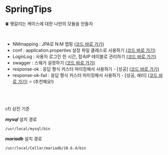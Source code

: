 # SpringTips
🍀 헷갈리는 케이스에 대한 나만의 모듈을 만들자



<br />

- NMmapping : JPA로 N:M 맵핑 <a href="https://github.com/osj3474/SpringTips/tree/main/NMmapping/src/main/java/nmtest" target="_blank">(코드 바로 가기)</a>
- conf : application.properties 설정 파일 클래스로 사용하기 <a href="https://github.com/osj3474/SpringTips/tree/main/conf/src/main/java/me/sangjin/conf" target="_blank">(코드 바로 가기)</a>
- LoginLog : 사용자 로그인 한 시간, 접속IP 테이블로 관리하기 <a href="https://github.com/osj3474/SpringTips/tree/main/LoginLog/src/main/java/me/sangjin/loginlog" target="_blank">(코드 바로 가기)</a>
- swagger : 스웨거 설정하기 <a href="https://github.com/osj3474/SpringTips/tree/main/swagger/src/main/java/me/sangjin/swagger" target="_blank">(코드 바로 가기)</a>
- response-ok : 응답 형식 커스터 마이징해서 사용하기 - [성공] <a href="https://github.com/osj3474/SpringTips/tree/main/response-ok/src/main/java/me/sangjin/response" target="_blank">(코드 바로 가기)</a>
- response-ok-fail : 응답 형식 커스터 마이징해서 사용하기 - [성공, 에러] <a href="https://github.com/osj3474/SpringTips/tree/main/response-ok-fail/src/main/java/me/sangjin/response" target="_blank">(코드 바로 가기)</a> ⭐️ (추천해요!)



<br />
<br />


cf) 상진 기준

***mysql*** 설치 경로

```
/usr/local/mysql/bin
```

***mariadb*** 설치 경로

```
/usr/local/Cellar/mariadb/10.6.4/bin
```

